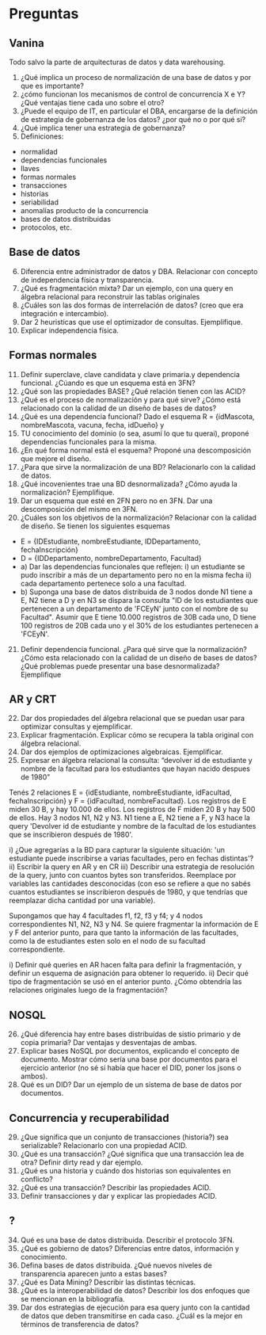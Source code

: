 # Preguntas

## Vanina

Todo salvo la parte de arquitecturas de datos y data warehousing.

1. ¿Qué implica un proceso de normalización de una base de datos y por que es importante?
2. ¿cómo funcionan los mecanismos de control de concurrencia X e Y? ¿Qué ventajas tiene cada uno sobre el otro?
3. ¿Puede el equipo de IT, en particular el DBA, encargarse de la definición de estrategia de gobernanza de los datos? ¿por qué no o por qué si?
4. ¿Qué implica tener una estrategia de gobernanza?
5. Definiciones:
  * normalidad
  * dependencias funcionales
  * llaves
  * formas normales
  * transacciones
  * historias
  * seriabilidad
  * anomalías producto de la concurrencia
  * bases de datos distribuidas
  * protocolos, etc.

## Base de datos

6. Diferencia entre administrador de datos y DBA. Relacionar con concepto de independencia física y transparencia.
7. ¿Qué es fragmentación mixta? Dar un ejemplo, con una query en álgebra relacional para reconstruir las tablas originales
8. ¿Cuáles son las dos formas de interrelación de datos? (creo que era integración e intercambio).
9. Dar 2 heuristicas que use el optimizador de consultas. Ejemplifique.
10. Explicar independencia física.


## Formas normales

11. Definir superclave, clave candidata y clave primaria.y dependencia funcional. ¿Cúando es que un esquema está en 3FN?
12. ¿Qué son las propiedades BASE? ¿Qué relación tienen con las ACID?
13. ¿Qué es el proceso de normalización y para qué sirve? ¿Cómo está relacionado con la calidad de un diseño de bases de datos?
14. ¿Qué es una dependencia funcional? Dado el esquema R = {idMascota, nombreMascota, vacuna, fecha, idDueño} y
15. TU conocimiento del dominio (o sea, asumí lo que tu querai), proponé dependencias funcionales para la misma.
16. ¿En qué forma normal está el esquema? Proponé una descomposición que mejore el diseño.
17. ¿Para que sirve la normalización de una BD? Relacionarlo con la calidad de datos.
18. ¿Qué incovenientes trae una BD desnormalizada? ¿Cómo ayuda la normalización? Ejemplifique.
19. Dar un esquema que esté en 2FN pero no en 3FN. Dar una descomposición del mismo en 3FN.
20. ¿Cuáles son los objetivos de la normalización? Relacionar con la calidad de diseño.
Se tienen los siguientes esquemas
  * E = {IDEstudiante, nombreEstudiante, IDDepartamento, fechaInscripción}
  * D = {IDDepartamento, nombreDepartamento, Facultad}
  * a) Dar las dependencias funcionales que reflejen: i) un estudiante se pudo inscribir a más de un departamento pero no en la misma fecha ii) cada departamento pertenece solo a una facultad.
  * b) Suponga una base de datos distribuida de 3 nodos donde N1 tiene a E, N2 tiene a D y en N3 se dispara la consulta "ID de los estudiantes que pertenecen a un departamento de 'FCEyN' junto con el nombre de su Facultad". Asumir que E tiene 10.000 registros de 30B cada uno, D tiene 100 registros de 20B cada uno y el 30% de los estudiantes pertenecen a 'FCEyN'.
21. Definir dependencia funcional. ¿Para qué sirve que la normalización? ¿Cómo esta relacionado con la calidad de un diseño de bases de datos? ¿Qué problemas puede presentar una base desnormalizada? Ejemplifique

## AR y CRT

22. Dar dos propiedades del álgebra relacional que se puedan usar para optimizar consultas y ejemplificar.
23. Explicar fragmentación. Explicar cómo se recupera la tabla original con álgebra relacional.
24. Dar dos ejemplos de optimizaciones algebraicas. Ejemplificar.
25. Expresar en álgebra relacional la consulta: “devolver id de estudiante y nombre de la facultad para los estudiantes que hayan nacido despues de 1980”

Tenés 2 relaciones E = {idEstudiante, nombreEstudiante, idFacultad, fechaInscripción} y F = {idFacultad, nombreFacultad}.
Los registros de E miden 30 B, y hay 10.000 de ellos. Los registros de F miden 20 B y hay 500 de ellos. Hay 3 nodos N1, N2 y N3.
N1 tiene a E, N2 tiene a F, y N3 hace la query 'Devolver id de estudiante y nombre de la facultad de los estudiantes que se inscribieron después de 1980'.

i) ¿Que agregarías a la BD para capturar la siguiente situación: 'un estudiante puede inscribirse a varias facultades, pero en fechas distintas'?
ii) Escribir la query en AR y en CR
iii) Describir una estrategia de resolución de la query, junto con cuantos bytes son transferidos. Reemplace por variables las cantidades desconocidas (con eso se refiere a que no sabés cuantos estudiantes se inscribieron después de 1980, y que tendrías que reemplazar dicha cantidad por una variable).

Supongamos que hay 4 facultades f1, f2, f3 y f4; y 4 nodos correspondientes N1, N2, N3 y N4. Se quiere fragmentar la información de E y F del anterior punto, para que tanto la información de las facultades, como la de estudiantes esten solo en el nodo de su facultad correspondiente.

i) Definir qué queries en AR hacen falta para definir la fragmentación, y definir un esquema de asignación para obtener lo requerido.
ii) Decir qué tipo de fragmentación se usó en el anterior punto. ¿Cómo obtendría las relaciones originales luego de la fragmentación?

## NOSQL

26. ¿Qué diferencia hay entre bases distribuídas de sistio primario y de copia primaria? Dar ventajas y desventajas de ambas.
27. Explicar bases NoSQL por documentos, explicando el concepto de documento. Mostrar cómo sería una base por documentos para el ejercicio anterior (no sé si había que hacer el DID, poner los jsons o ambos).
28. Qué es un DID? Dar un ejemplo de un sistema de base de datos por documentos.

## Concurrencia y  recuperabilidad

29. ¿Que significa que un conjunto de transacciones (historia?) sea serializable? Relacionarlo con una propiedad ACID.
30. ¿Qué es una transacción? ¿Qué significa que una transacción lea de otra? Definir dirty read y dar ejemplo.
31. ¿Qué es una historia y cuándo dos historias son equivalentes en conflicto?
32. ¿Qué es una transacción? Describir las propiedades ACID.
33. Definir transacciones y dar y explicar las propiedades ACID.

## ?

34. Qué es una base de datos distribuida. Describir el protocolo 3FN.
35. ¿Qué es gobierno de datos? Diferencias entre datos, información y conocimiento.
36. Defina bases de datos distribuida. ¿Qué nuevos niveles de transparencia aparecen junto a estas bases?
37. ¿Qué es Data Mining? Describir las distintas técnicas.
38. ¿Qué es la interoperabilidad de datos? Describir los dos enfoques que se mencionan en la bibliografía.
39. Dar dos estrategias de ejecución para esa query junto con la cantidad de datos que deben transmitirse en cada caso. ¿Cuál es la mejor en términos de transferencia de datos?



